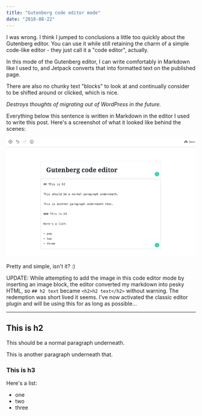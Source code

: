 ```yaml
---
title: "Gutenberg code editor mode"
date: "2018-08-22"
---
```


I was wrong. I think I jumped to conclusions a little too quickly about the Gutenberg editor. You can use it while still retaining the charm of a simple code-like editor - they just call it a "code editor", actually.

In this mode of the Gutenberg editor, I can write comfortably in Markdown like I used to, and Jetpack converts that into formatted text on the published page.

There are also no chunky text "blocks" to look at and continually consider to be shifted around or clicked, which is nice.

_Destroys thoughts of migrating out of WordPress in the future._

Everything below this sentence is written in Markdown in the editor I used to write this post. Here's a screenshot of what it looked like behind the scenes:

![gutenberg code editor](images/gutenberg-code-editor.png)

Pretty and simple, isn't it? :)

UPDATE: While attempting to add the image in this code editor mode by inserting an image block, the editor converted my markdown into pesky HTML, so `## h2 text` became `<h2>h2 text</h2>` without warning. The redemption was short lived it seems. I've now activated the classic editor plugin and will be using this for as long as possible...

* * *

## This is h2

This should be a normal paragraph underneath.

This is another paragraph underneath that.

### This is h3

Here's a list:

- one
- two
- three
